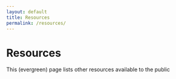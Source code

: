 ```yaml
---
layout: default
title: Resources
permalink: /resources/
---
```

# Resources

This (evergreen) page lists other resources available to the public

